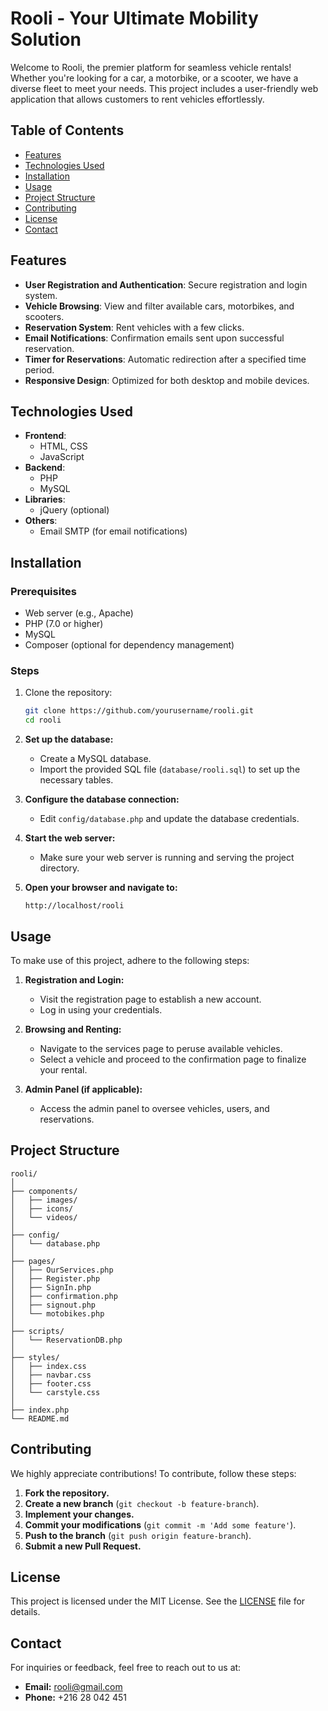 # Rooli - Your Ultimate Mobility Solution

Welcome to Rooli, the premier platform for seamless vehicle rentals! Whether you're looking for a car, a motorbike, or a scooter, we have a diverse fleet to meet your needs. This project includes a user-friendly web application that allows customers to rent vehicles effortlessly.

## Table of Contents

- [Features](#features)
- [Technologies Used](#technologies-used)
- [Installation](#installation)
- [Usage](#usage)
- [Project Structure](#project-structure)
- [Contributing](#contributing)
- [License](#license)
- [Contact](#contact)

## Features

- **User Registration and Authentication**: Secure registration and login system.
- **Vehicle Browsing**: View and filter available cars, motorbikes, and scooters.
- **Reservation System**: Rent vehicles with a few clicks.
- **Email Notifications**: Confirmation emails sent upon successful reservation.
- **Timer for Reservations**: Automatic redirection after a specified time period.
- **Responsive Design**: Optimized for both desktop and mobile devices.

## Technologies Used

- **Frontend**:
  - HTML, CSS
  - JavaScript
- **Backend**:
  - PHP
  - MySQL
- **Libraries**:
  - jQuery (optional)
- **Others**:
  - Email SMTP (for email notifications)

## Installation

### Prerequisites

- Web server (e.g., Apache)
- PHP (7.0 or higher)
- MySQL
- Composer (optional for dependency management)

### Steps

1. Clone the repository:
   ```bash
   git clone https://github.com/yourusername/rooli.git
   cd rooli
   ```
2. **Set up the database:**

   - Create a MySQL database.
   - Import the provided SQL file (`database/rooli.sql`) to set up the necessary tables.

3. **Configure the database connection:**

   - Edit `config/database.php` and update the database credentials.

4. **Start the web server:**

   - Make sure your web server is running and serving the project directory.

5. **Open your browser and navigate to:**

   ```url
   http://localhost/rooli
   ```
## Usage

To make use of this project, adhere to the following steps:

1. **Registration and Login:**
    - Visit the registration page to establish a new account.
    - Log in using your credentials.

2. **Browsing and Renting:**
    - Navigate to the services page to peruse available vehicles.
    - Select a vehicle and proceed to the confirmation page to finalize your rental.

3. **Admin Panel (if applicable):**
    - Access the admin panel to oversee vehicles, users, and reservations.

## Project Structure

```plaintext
rooli/
│
├── components/
│   ├── images/
│   ├── icons/
│   └── videos/
│
├── config/
│   └── database.php
│
├── pages/
│   ├── OurServices.php
│   ├── Register.php
│   ├── SignIn.php
│   ├── confirmation.php
│   ├── signout.php
│   └── motobikes.php
│
├── scripts/
│   └── ReservationDB.php
│
├── styles/
│   ├── index.css
│   ├── navbar.css
│   ├── footer.css
│   └── carstyle.css
│
├── index.php
└── README.md
```
## Contributing

We highly appreciate contributions! To contribute, follow these steps:

1. **Fork the repository.**
2. **Create a new branch** (`git checkout -b feature-branch`).
3. **Implement your changes.**
4. **Commit your modifications** (`git commit -m 'Add some feature'`).
5. **Push to the branch** (`git push origin feature-branch`).
6. **Submit a new Pull Request.**

## License

This project is licensed under the MIT License. See the [LICENSE](LICENSE) file for details.

## Contact

For inquiries or feedback, feel free to reach out to us at:

- **Email:** rooli@gmail.com
- **Phone:** +216 28 042 451


